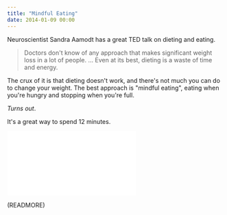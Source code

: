 ```yaml
---
title: "Mindful Eating"
date: 2014-01-09 00:00
---
```


Neuroscientist Sandra Aamodt has a great TED talk on dieting and eating.

> Doctors don't know of any approach that makes significant weight loss in a lot of people. ... Even at its best, dieting is a waste of time and energy.

The crux of it is that dieting doesn't work, and there's not much you can do to change your weight. The best approach is "mindful eating", eating when you're hungry and stopping when you're full.

_Turns out_.

It's a great way to spend 12 minutes.

<div class="embed-responsive embed-responsive-16by9"><iframe scrolling="no" allowfullscreen mozallowfullscreen src="//embed.ted.com/talks/sandra_aamodt_why_dieting_doesn_t_usually_work.html?wmode=opaque" webkitallowfullscreen data-embed="true" frameborder="0" class="embed-responsive-item"></iframe></div>

(READMORE)

